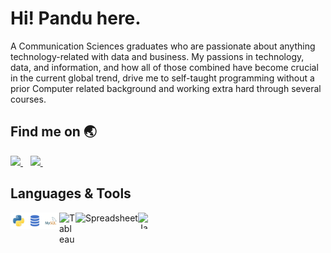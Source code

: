 ﻿# Hi! Pandu here.

A Communication Sciences graduates who are passionate about anything technology-related with data and business. My passions in technology, data, and information, and how all of those combined have become crucial in the current global trend, drive me to self-taught programming without a prior Computer related background and working extra hard through several courses.

## Find me on 🌏
<a href="https://www.linkedin.com/in/fpandu/">
  <img src="https://img.shields.io/badge/linkedin-%230077B5.svg?&style=for-the-badge&logo=linkedin&logoColor=white" />
</a>&nbsp;&nbsp;
<a href="https://twitter.com/PanduJRZ">
  <img src="https://img.shields.io/badge/twitter-%231DA1F2.svg?&style=for-the-badge&logo=twitter&logoColor=white" />        
</a>&nbsp;&nbsp;

## Languages & Tools

<img align="left" alt="Python" width="26px" src="https://raw.githubusercontent.com/github/explore/80688e429a7d4ef2fca1e82350fe8e3517d3494d/topics/python/python.png" />
<img align="left" alt="SQL" width="26px" src="https://raw.githubusercontent.com/github/explore/80688e429a7d4ef2fca1e82350fe8e3517d3494d/topics/sql/sql.png" />
<img align="left" alt="MySQL" width="26px" src="https://raw.githubusercontent.com/github/explore/80688e429a7d4ef2fca1e82350fe8e3517d3494d/topics/mysql/mysql.png" />
<img align="left" alt="Tableau" width="26px" src="https://seeklogo.com/images/T/tableau-software-logo-F1CE2CA54A-seeklogo.com.png" />
<img align="left" alt="Spreadsheet" height="26px" src="https://seeklogo.com/images/E/excel-logo-974BFF9CB9-seeklogo.com.png" />
<img align="left" alt="Java" width="16px" height="26px" src="https://seeklogo.com/images/J/java-logo-7833D1D21A-seeklogo.com.png" />
